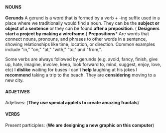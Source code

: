 #### **NOUNS**

**Gerunds** 
	A gerund is a word that is formed by a verb + -ing suffix used in a place where we traditionally would find a noun.
	They can be the **subject or object of a sentence** or they can be found **after a preposition**.
		( **Designers start a project by making a wireframe.**)
	**Prepositions***
	 Are words that connect nouns, pronouns, and phrases to other words in a sentence, showing relationships like time, location, or direction. Common examples include "in," "on," "at," "with," "to," and "from,".
	 
Some verbs are always followed by gerunds (e.g. avoid, fancy, finish, give up, hate, imagine, involve, keep, look forward to, mind, suggest, enjoy, love, etc)
    I **dislike** waiting for buses
	I can't **help** laughing at his jokes
	I **recommend** taking a trip to the beach.
	They are **considering** moving to a new city.
	
 
#### **ADJETIVES**

Adjetives:
	(**They use special applets to create amazing fractals**)
#### **VERBS**

Present participles:
	(**We are designing a new graphic on this computer**)